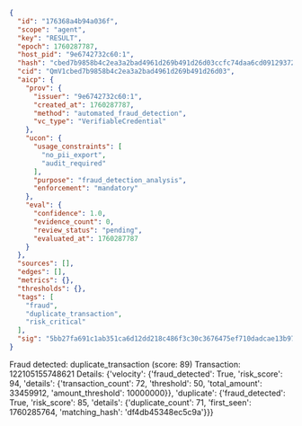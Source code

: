 ```json
{
  "id": "176368a4b94a036f",
  "scope": "agent",
  "key": "RESULT",
  "epoch": 1760287787,
  "host_pid": "9e6742732c60:1",
  "hash": "cbed7b9858b4c2ea3a2bad4961d269b491d26d03ccfc74daa6cd09129372e341",
  "cid": "QmV1cbed7b9858b4c2ea3a2bad4961d269b491d26d03",
  "aicp": {
    "prov": {
      "issuer": "9e6742732c60:1",
      "created_at": 1760287787,
      "method": "automated_fraud_detection",
      "vc_type": "VerifiableCredential"
    },
    "ucon": {
      "usage_constraints": [
        "no_pii_export",
        "audit_required"
      ],
      "purpose": "fraud_detection_analysis",
      "enforcement": "mandatory"
    },
    "eval": {
      "confidence": 1.0,
      "evidence_count": 0,
      "review_status": "pending",
      "evaluated_at": 1760287787
    }
  },
  "sources": [],
  "edges": [],
  "metrics": {},
  "thresholds": {},
  "tags": [
    "fraud",
    "duplicate_transaction",
    "risk_critical"
  ],
  "sig": "5bb27fa691c1ab351ca6d12dd218c486f3c30c3676475ef710dadcae13b97b8c"
}
```

Fraud detected: duplicate_transaction (score: 89)
Transaction: 122105155748621
Details: {'velocity': {'fraud_detected': True, 'risk_score': 94, 'details': {'transaction_count': 72, 'threshold': 50, 'total_amount': 33459912, 'amount_threshold': 10000000}}, 'duplicate': {'fraud_detected': True, 'risk_score': 85, 'details': {'duplicate_count': 71, 'first_seen': 1760285764, 'matching_hash': 'df4db45348ec5c9a'}}}